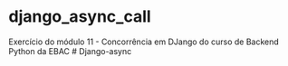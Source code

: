 # django_async_call
 Exercício do módulo 11 - Concorrência em DJango do curso de Backend Python da EBAC
#   D j a n g o - a s y n c  
 